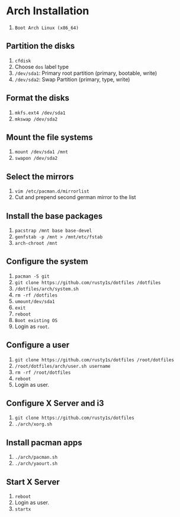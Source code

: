 # Arch Installation

1. `Boot Arch Linux (x86_64)`

## Partition the disks

1. `cfdisk`
1. Choose `dos` label type
1. `/dev/sda1`: Primary root partition (primary, bootable, write)
1. `/dev/sda2`: Swap Partition (primary, type, write)

## Format the disks

1. `mkfs.ext4 /dev/sda1`
1. `mkswap /dev/sda2`

## Mount the file systems

1. `mount /dev/sda1 /mnt`
1. `swapon /dev/sda2`

## Select the mirrors

1. `vim /etc/pacman.d/mirrorlist`
1. Cut and prepend second german mirror to the list

## Install the base packages

1. `pacstrap /mnt base base-devel`
1. `genfstab -p /mnt > /mnt/etc/fstab`
1. `arch-chroot /mnt`

## Configure the system

1. `pacman -S git`
1. `git clone https://github.com/rusty1s/dotfiles /dotfiles`
1. `/dotfiles/arch/system.sh`
1. `rm -rf /dotfiles`
1. `umount/dev/sda1`
1. `exit`
1. `reboot`
1. `Boot existing OS`
1. Login as `root`.

## Configure a user

1. `git clone https://github.com/rusty1s/dotfiles /root/dotfiles`
1. `/root/dotfiles/arch/user.sh username`
1. `rm -rf /root/dotfiles`
1. `reboot`
1. Login as user.

## Configure X Server and i3

1. `git clone https://github.com/rusty1s/dotfiles`
1. `./arch/xorg.sh`

## Install pacman apps

1. `./arch/pacman.sh`
1. `./arch/yaourt.sh`

## Start X Server

1. `reboot`
1. Login as user.
1. `startx`
